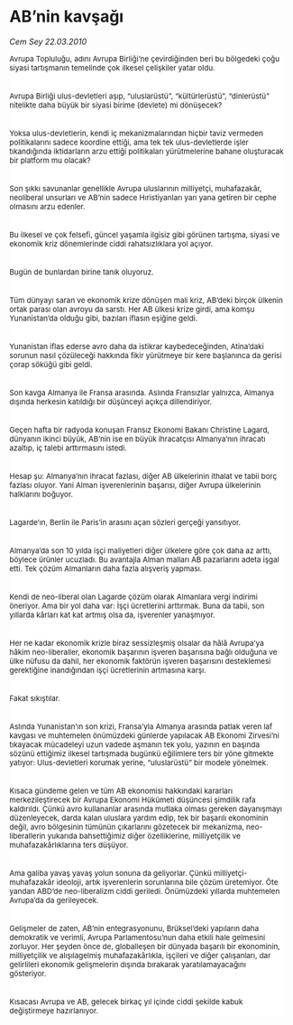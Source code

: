 # AB’nin kavşağı

*Cem Sey 22.03.2010*

<div class="yazi"><p class="MsoNormal" style="BACKGROUND: white; MARGIN: 0cm 12.6pt 0pt 0cm"><font size="2">Avrupa Topluluğu, adını Avrupa Birliği’ne çevirdiğinden beri bu bölgedeki çoğu siyasi tartışmanın temelinde çok ilkesel çelişkiler yatar oldu.</font></p>
<p class="MsoNormal" style="BACKGROUND: white; MARGIN: 0cm 12.6pt 0pt 0cm; TEXT-INDENT: 18pt"><br/><br/><font size="2">Avrupa Birliği ulus-devletleri aşıp, “uluslarüstü”, “kültürlerüstü”, “dinlerüstü” nitelikte daha büyük bir siyasi birime (devlete) mi dönüşecek?</font></p>
<p class="MsoNormal" style="BACKGROUND: white; MARGIN: 0cm 12.6pt 0pt 0cm; TEXT-INDENT: 18pt"><br/><br/><font size="2">Yoksa ulus-devletlerin, kendi iç mekanizmalarından hiçbir taviz vermeden politikalarını sadece koordine ettiği, ama tek tek ulus-devletlerde işler tıkandığında iktidarların arzu ettiği politikaları yürütmelerine bahane oluşturacak bir platform mu olacak?</font></p>
<p class="MsoNormal" style="BACKGROUND: white; MARGIN: 0cm 12.6pt 0pt 0cm; TEXT-INDENT: 18pt"><br/><br/><font size="2">Son şıkkı savunanlar genellikle Avrupa uluslarının milliyetçi, muhafazakâr, neoliberal unsurları ve AB’nin sadece Hıristiyanları yan yana getiren bir cephe olmasını arzu edenler.</font></p>
<p class="MsoNormal" style="BACKGROUND: white; MARGIN: 0cm 12.6pt 0pt 0cm; TEXT-INDENT: 18pt"><br/><br/><font size="2">Bu ilkesel ve çok felsefi, güncel yaşamla ilgisiz gibi görünen tartışma, siyasi ve ekonomik kriz dönemlerinde ciddi rahatsızlıklara yol açıyor.</font></p>
<p class="MsoNormal" style="BACKGROUND: white; MARGIN: 0cm 12.6pt 0pt 0cm; TEXT-INDENT: 18pt"><br/><br/><font size="2">Bugün de bunlardan birine tanık oluyoruz.</font></p>
<p class="MsoNormal" style="BACKGROUND: white; MARGIN: 0cm 12.6pt 0pt 0cm; TEXT-INDENT: 18pt"><br/><br/><font size="2">Tüm dünyayı saran ve ekonomik krize dönüşen mali kriz, AB’deki birçok ülkenin ortak parası olan avroyu da sarstı. Her AB ülkesi krize girdi, ama komşu Yunanistan’da olduğu gibi, bazıları iflasın eşiğine geldi.</font></p>
<p class="MsoNormal" style="BACKGROUND: white; MARGIN: 0cm 12.6pt 0pt 0cm; TEXT-INDENT: 18pt"><br/><br/><font size="2">Yunanistan iflas ederse avro daha da istikrar kaybedeceğinden, Atina’daki sorunun nasıl çözüleceği hakkında fikir yürütmeye bir kere başlanınca da gerisi çorap söküğü gibi geldi.</font></p>
<p class="MsoNormal" style="BACKGROUND: white; MARGIN: 0cm 12.6pt 0pt 0cm; TEXT-INDENT: 18pt"><br/><br/><font size="2">Son kavga Almanya ile Fransa arasında. Aslında Fransızlar yalnızca, Almanya dışında herkesin katıldığı bir düşünceyi açıkça dillendiriyor.</font></p>
<p class="MsoNormal" style="BACKGROUND: white; MARGIN: 0cm 12.6pt 0pt 0cm; TEXT-INDENT: 18pt"><br/><br/><font size="2">Geçen hafta bir radyoda konuşan Fransız Ekonomi Bakanı Christine Lagard, dünyanın ikinci büyük, AB’nin ise en büyük ihracatçısı Almanya’nın ihracatı azaltıp, iç talebi arttırmasını istedi.</font></p>
<p class="MsoNormal" style="BACKGROUND: white; MARGIN: 0cm 12.6pt 0pt 0cm; TEXT-INDENT: 18pt"><br/><br/><font size="2">Hesap şu: Almanya’nın ihracat fazlası, diğer AB ülkelerinin ithalat ve tabii borç fazlası oluyor. Yani Alman işverenlerinin başarısı, diğer Avrupa ülkelerinin halklarını boğuyor.</font></p>
<p class="MsoNormal" style="BACKGROUND: white; MARGIN: 0cm 12.6pt 0pt 0cm; TEXT-INDENT: 18pt"><br/><br/><font size="2">Lagarde’ın, Berlin ile Paris’in arasını açan sözleri gerçeği yansıtıyor.</font></p>
<p class="MsoNormal" style="BACKGROUND: white; MARGIN: 0cm 12.6pt 0pt 0cm; TEXT-INDENT: 18pt"><br/><br/><font size="2">Almanya’da son 10 yılda işçi maliyetleri diğer ülkelere göre çok daha az arttı, böylece ürünler ucuzladı. Bu avantajla Alman malları AB pazarlarını adeta işgal etti. Tek çözüm Almanların daha fazla alışveriş yapması.</font></p>
<p class="MsoNormal" style="BACKGROUND: white; MARGIN: 0cm 12.6pt 0pt 0cm; TEXT-INDENT: 18pt"><br/><br/><font size="2">Kendi de neo-liberal olan Lagarde çözüm olarak Almanlara vergi indirimi öneriyor. Ama bir yol daha var: İşçi ücretlerini arttırmak. Buna da tabii, son yıllarda kârları kat kat artmış olsa da, işverenler yanaşmıyor. </font></p>
<p class="MsoNormal" style="BACKGROUND: white; MARGIN: 0cm 12.6pt 0pt 0cm; TEXT-INDENT: 18pt"><br/><br/><font size="2">Her ne kadar ekonomik krizle biraz sessizleşmiş olsalar da hâlâ Avrupa’ya hâkim neo-liberaller, ekonomik başarının işveren başarısına bağlı olduğuna ve ülke nüfusu da dahil, her ekonomik faktörün işveren başarısını desteklemesi gerektiğine inandığından işçi ücretlerinin artmasına karşı.</font></p>
<p class="MsoNormal" style="BACKGROUND: white; MARGIN: 0cm 12.6pt 0pt 0cm; TEXT-INDENT: 18pt"><br/><br/><font size="2">Fakat sıkıştılar.</font></p>
<p class="MsoNormal" style="BACKGROUND: white; MARGIN: 0cm 12.6pt 0pt 0cm; TEXT-INDENT: 18pt"><br/><br/><font size="2">Aslında Yunanistan’ın son krizi, Fransa’yla Almanya arasında patlak veren laf kavgası ve muhtemelen önümüzdeki günlerde yapılacak AB Ekonomi Zirvesi’ni tıkayacak mücadeleyi uzun vadede aşmanın tek yolu, yazının en başında sözünü ettiğimiz ilkesel tartışmada bugünkü eğilimlere ters bir yöne gitmekte yatıyor: Ulus-devletleri korumak yerine, “uluslarüstü” bir modele yönelmek.</font></p>
<p class="MsoNormal" style="BACKGROUND: white; MARGIN: 0cm 12.6pt 0pt 0cm; TEXT-INDENT: 18pt"><br/><br/><font size="2">Kısaca gündeme gelen ve tüm AB ekonomisi hakkındaki kararları merkezileştirecek bir Avrupa Ekonomi Hükümeti düşüncesi şimdilik rafa kaldırıldı. Çünkü avro kullananlar arasında mutlaka olması gereken dayanışmayı düzenleyecek, darda kalan uluslara yardım edip, tek bir başarılı ekonominin değil, avro bölgesinin tümünün çıkarlarını gözetecek bir mekanizma, neo-liberallerin yukarıda bahsettiğimiz diğer özelliklerine, milliyetçilik ve muhafazakârlıklarına ters düşüyor.</font></p>
<p class="MsoNormal" style="BACKGROUND: white; MARGIN: 0cm 12.6pt 0pt 0cm; TEXT-INDENT: 18pt"><br/><br/><font size="2">Ama galiba yavaş yavaş yolun sonuna da geliyorlar. Çünkü milliyetçi-muhafazakâr ideoloji, artık işverenlerin sorunlarına bile çözüm üretemiyor. Öte yandan ABD’de neo-liberalizm ciddi geriledi. Önümüzdeki yıllarda muhtemelen Avrupa’da da gerileyecek.</font></p>
<p class="MsoNormal" style="BACKGROUND: white; MARGIN: 0cm 12.6pt 0pt 0cm; TEXT-INDENT: 18pt"><br/><br/><font size="2">Gelişmeler de zaten, AB’nin entegrasyonunu, Brüksel’deki yapıların daha demokratik ve verimli, Avrupa Parlamentosu’nun daha etkili hale gelmesini zorluyor. Her şeyden önce de, globalleşen bir dünyada başarılı bir ekonominin, milliyetçilik ve alışılagelmiş muhafazakârlıkla, işçileri ve diğer çalışanları, dar gelirlileri ekonomik gelişmelerin dışında bırakarak yaratılamayacağını gösteriyor.</font></p>
<p class="MsoNormal" style="BACKGROUND: white; MARGIN: 0cm 12.6pt 0pt 0cm; TEXT-INDENT: 18pt"><br/><br/><font size="2">Kısacası Avrupa ve AB, gelecek birkaç yıl içinde ciddi şekilde kabuk değiştirmeye hazırlanıyor.</font></p>
</div>
